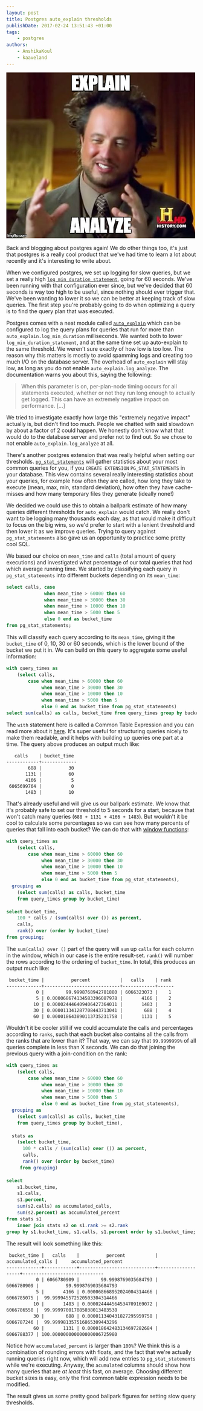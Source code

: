 ```yaml
---
layout: post
title: Postgres auto_explain thresholds
publishDate: 2017-02-24 13:51:43 +01:00
tags: 
    - postgres
authors:
    - AnshikaKoul
    - kaaveland
---
```


![](explain_analyze.jpg)

Back and blogging about postgres again! We do other things too, it's just that postgres is a really cool product that we've had time to learn a lot about recently and it's interesting to write about.

When we configured postgres, we set up logging for slow queries, but we set a really high [`log_min_duration_statement`](https://www.postgresql.org/docs/9.5/static/runtime-config-logging.html#GUC-LOG-MIN-DURATION-STATEMENT), going for 60 seconds. We've been running with that configuration ever since, but we've decided that 60 seconds is way too high to be useful, since nothing should ever trigger that. We've been wanting to lower it so we can be better at keeping track of slow queries. The first step you're probably going to do when optimizing a query is to find the query plan that was executed.

Postgres comes with a neat module called [`auto_explain`](https://www.postgresql.org/docs/9.5/static/auto-explain.html) which can be configured to log the query plans for queries that run for more than `auto_explain.log_min_duration` milliseconds. We wanted both to lower `log_min_duration_statement`, and at the same time set up auto-explain to the same threshold. We weren't sure exactly of how low is too low. The reason why this matters is mostly to avoid spamming logs and creating too much I/O on the database server. The overhead of `auto_explain` will stay low, as long as you do not enable `auto_explain.log_analyze`. The documentation warns you about this, saying the following:

> When this parameter is on, per-plan-node timing occurs for all statements executed, whether or not they run long enough to actually get logged. This can have an extremely negative impact on performance. [...]

We tried to investigate exactly how large this "extremely negative impact" actually is, but didn't find too much. People we chatted with said slowdown by about a factor of 2 could happen. We honestly don't know what that would do to the database server and prefer not to find out. So we chose to not enable `auto_explain.log_analyze` at all.

There's another postgres extension that was really helpful when setting our thresholds. [`pg_stat_statements`](https://www.postgresql.org/docs/9.5/static/pgstatstatements.html) will gather statistics about your most common queries for you, if you `CREATE EXTENSION` `PG_STAT_STATEMENTS` in your database. This view contains several really interesting statistics about your queries, for example how often they are called, how long they take to execute (mean, max, min, standard deviation), how often they have cache-misses and how many temporary files they generate (ideally none!)

We decided we could use this to obtain a ballpark estimate of how many queries different thresholds for `auto_explain` would catch. We really don't want to be logging many thousands each day, as that would make it difficult to focus on the big wins, so we'd prefer to start with a lenient threshold and then lower it as we improve queries. Trying to query against `pg_stat_statements` also gave us an opportunity to practice some pretty cool SQL.

We based our choice on `mean_time` and `calls` (total amount of query executions) and investigated what percentage of our total queries that had which average running time. We started by classifying each query in `pg_stat_statements` into different buckets depending on its `mean_time`:

```sql
select calls, case
              when mean_time > 60000 then 60
              when mean_time > 30000 then 30
              when mean_time > 10000 then 10
              when mean_time > 5000 then 5
              else 0 end as bucket_time
from pg_stat_statements;
```

This will classify each query according to its `mean_time`, giving it the `bucket_time` of 0, 10, 30 or 60 seconds, which is the lower bound of the bucket we put it in. We can build on this query to aggregate some useful information:

```sql
with query_times as
    (select calls,
        case when mean_time > 60000 then 60
             when mean_time > 30000 then 30
             when mean_time > 10000 then 10
             when mean_time > 5000 then 5
             else 0 end as bucket_time from pg_stat_statements)
select sum(calls) as calls, bucket_time from query_times group by bucket_time;
```

The `with` statement here is called a Common Table Expression and you can read more about it [here](https://www.postgresql.org/docs/9.5/static/queries-with.html). It's super useful for structuring queries nicely to make them readable, and it helps with building up queries one part at a time. The query above produces an output much like:

```
   calls    | bucket_time
------------+-------------
        688 |          30
       1131 |          60
       4166 |           5
 6065699764 |           0
       1483 |          10
```

That's already useful and will give us our ballpark estimate. We know that it's probably safe to set our threshold to 5 seconds for a start, because that won't catch many queries (`688 + 1131 + 4166 + 1483`). But wouldn't it be cool to calculate some percentages so we can see how many percents of queries that fall into each bucket? We can do that with [window functions](https://www.postgresql.org/docs/9.5/static/tutorial-window.html):

```sql
with query_times as
    (select calls,
        case when mean_time > 60000 then 60
             when mean_time > 30000 then 30
             when mean_time > 10000 then 10
             when mean_time > 5000 then 5
             else 0 end as bucket_time from pg_stat_statements),
  grouping as
    (select sum(calls) as calls, bucket_time
    from query_times group by bucket_time)

select bucket_time,
    100 * calls / (sum(calls) over ()) as percent,
    calls,
    rank() over (order by bucket_time)
from grouping;
```

The `sum(calls) over ()` part of the query will `sum` up `calls` for each column in the window, which in our case is the entire result-set. `rank()` will number the rows according to the ordering of `bucket_time`. In total, this produces an output much like:

```
 bucket_time |          percent           |   calls    | rank
-------------+----------------------------+------------+------
           0 |        99.9998768942781880 | 6066323073 |    1
           5 | 0.000068674134583396087978 |       4166 |    2
          10 | 0.000024446409406427364011 |       1483 |    3
          30 | 0.000011341287708443713041 |        688 |    4
          60 | 0.000018643890113735231758 |       1131 |    5
```

Wouldn't it be cooler still if we could accumulate the calls and percentages according to `ranks`, such that each bucket also contains all the calls from the ranks that are lower than it? That way, we can say that `99.9999999%` of all queries complete in less than X seconds. We can do that joining the previous query with a join-condition on the rank:

```sql
with query_times as
    (select calls,
        case when mean_time > 60000 then 60
             when mean_time > 30000 then 30
             when mean_time > 10000 then 10
             when mean_time > 5000 then 5
             else 0 end as bucket_time from pg_stat_statements),
  grouping as
    (select sum(calls) as calls, bucket_time
    from query_times group by bucket_time),

  stats as
    (select bucket_time,
      100 * calls / (sum(calls) over ()) as percent,
      calls,
      rank() over (order by bucket_time)
     from grouping)

select
    s1.bucket_time,
    s1.calls,
    s1.percent,
    sum(s2.calls) as accumulated_calls,
    sum(s2.percent) as accumulated_percent
from stats s1
    inner join stats s2 on s1.rank >= s2.rank
group by s1.bucket_time, s1.calls, s1.percent order by s1.bucket_time;
```

The result will look something like this:

```
 bucket_time |   calls    |          percent           | accumulated_calls |     accumulated_percent
-------------+------------+----------------------------+-------------------+------------------------------
           0 | 6066780909 |        99.9998769035684793 |        6066780909 |          99.9998769035684793
           5 |       4166 | 0.000068668952024004314466 |        6066785075 |  99.999945572520503304314466
          10 |       1483 | 0.000024444564534709169072 |        6066786558 |  99.999970017085038013483538
          30 |        688 | 0.000011340431827295959758 |        6066787246 |  99.999981357516865309443296
          60 |       1131 | 0.000018642483134697282684 |        6066788377 | 100.000000000000000006725980
```

Notice how `accumulated_percent` is larger than `100%`? We think this is a combination of rounding errors with floats, and the fact that we're actually running queries right now, which will add new entries to `pg_stat_statements` while we're executing. Anyway, the `acumulated` columns should show how many queries that are *at least* this fast, on average. Choosing different bucket sizes is easy, only the first common table expression needs to be modified.

The result gives us some pretty good ballpark figures for setting slow query thresholds.
